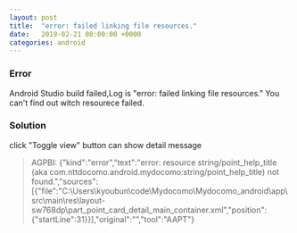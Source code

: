 ```yaml
---
layout: post
title:  "error: failed linking file resources."
date:   2019-02-21 00:00:00 +0000
categories: android
---
```


### Error

Android Studio build failed,Log is "error: failed linking file resources." You can't find out witch resourece failed.



### Solution

click "Toggle view" button can show detail message


> AGPBI: {"kind":"error","text":"error: resource string/point_help_title (aka com.nttdocomo.android.mydocomo:string/point_help_title) not found.","sources":[{"file":"C:\\Users\\kyoubun\\code\\Mydocomo\\Mydocomo_android\\app\\src\\main\\res\\layout-sw768dp\\part_point_card_detail_main_container.xml","position":{"startLine":31}}],"original":"","tool":"AAPT"}


